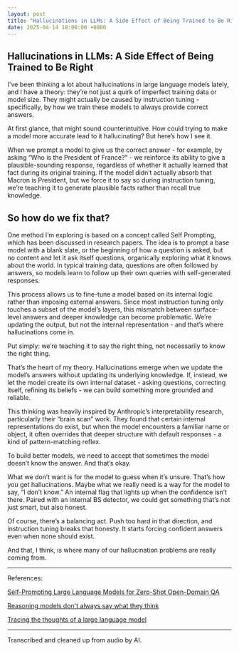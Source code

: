 ```yaml
---
layout: post
title: "Hallucinations in LLMs: A Side Effect of Being Trained to Be Right"
date: 2025-04-14 18:00:00 +0800
---
```

## Hallucinations in LLMs: A Side Effect of Being Trained to Be Right

I've been thinking a lot about hallucinations in large language models lately, and I have a theory: they’re not just a quirk of imperfect training data or model size. They might actually be caused by instruction tuning - specifically, by how we train these models to always provide correct answers.

At first glance, that might sound counterintuitive. How could trying to make a model more accurate lead to it hallucinating? But here’s how I see it.

When we prompt a model to give us the correct answer - for example, by asking “Who is the President of France?” - we reinforce its ability to give a plausible-sounding response, regardless of whether it actually learned that fact during its original training. If the model didn’t actually absorb that Macron is President, but we force it to say so during instruction tuning, we’re teaching it to generate plausible facts rather than recall true knowledge.

## So how do we fix that?

One method I’m exploring is based on a concept called Self Prompting, which has been discussed in research papers. The idea is to prompt a base model with a blank slate, or the beginning of how a question is asked, but no content and let it ask itself questions, organically exploring what it knows about the world. In typical training data, questions are often followed by answers, so models learn to follow up their own queries with self-generated responses.

This process allows us to fine-tune a model based on its internal logic rather than imposing external answers. Since most instruction tuning only touches a subset of the model’s layers, this mismatch between surface-level answers and deeper knowledge can become problematic. We’re updating the output, but not the internal representation - and that’s where hallucinations come in.

Put simply: we’re teaching it to say the right thing, not necessarily to know the right thing.

That’s the heart of my theory. Hallucinations emerge when we update the model’s answers without updating its underlying knowledge. If, instead, we let the model create its own internal dataset - asking questions, correcting itself, refining its beliefs - we can build something more grounded and reliable.

This thinking was heavily inspired by Anthropic’s interpretability research, particularly their “brain scan” work. They found that certain internal representations do exist, but when the model encounters a familiar name or object, it often overrides that deeper structure with default responses - a kind of pattern-matching reflex.

To build better models, we need to accept that sometimes the model doesn’t know the answer. And that’s okay.

What we don’t want is for the model to guess when it’s unsure. That’s how you get hallucinations. Maybe what we really need is a way for the model to say, “I don’t know.” An internal flag that lights up when the confidence isn’t there. Paired with an internal BS detector, we could get something that’s not just smart, but also honest.

Of course, there’s a balancing act. Push too hard in that direction, and instruction tuning breaks that honesty. It starts forcing confident answers even when none should exist.

And that, I think, is where many of our hallucination problems are really coming from.

---

References:

[Self-Prompting Large Language Models for Zero-Shot Open-Domain QA](https://arxiv.org/abs/2212.08635)

[Reasoning models don't always say what they think](https://www.anthropic.com/research/reasoning-models-dont-say-think)

[Tracing the thoughts of a large language model](https://www.anthropic.com/news/tracing-thoughts-language-model)


---
Transcribed and cleaned up from audio by AI.